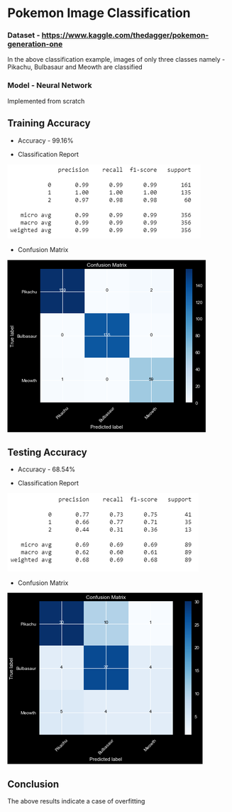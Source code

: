 # Pokemon Image Classification

### Dataset - https://www.kaggle.com/thedagger/pokemon-generation-one
In the above classification example, images of only three classes namely - Pikachu, Bulbasaur and Meowth are classified

### Model - Neural Network
Implemented from scratch

## Training Accuracy

* Accuracy - 99.16%

* Classification Report

![alt-text](https://github.com/CheshtaK/Pokemon-Image-Classification/blob/master/train_cr.PNG)

* Confusion Matrix

![alt-text](https://github.com/CheshtaK/Pokemon-Image-Classification/blob/master/train_cm.PNG)


## Testing Accuracy

* Accuracy - 68.54%

* Classification Report

![alt-text](https://github.com/CheshtaK/Pokemon-Image-Classification/blob/master/test_cr.PNG)

* Confusion Matrix

![alt-text](https://github.com/CheshtaK/Pokemon-Image-Classification/blob/master/test_cm.PNG)

## Conclusion
The above results indicate a case of overfitting
